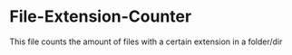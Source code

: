 # File-Extension-Counter
This file counts the amount of files with a certain extension in a folder/dir
